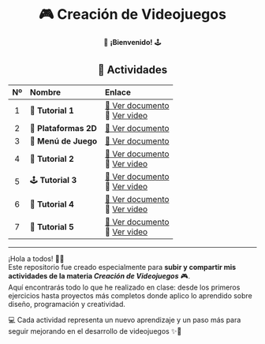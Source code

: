 <div align="center">

# 🎮 **Creación de Videojuegos**

🚀 **¡Bienvenido!** 🕹️  

## 🧩 Actividades

| Nº | Nombre | Enlace |
|:---:|:------------------|:------------------|
| 1 | 🎯 **Tutorial 1** | [📄 Ver documento](https://docs.google.com/document/d/10lCElqMYbpI6cqkVPVX4PG0GBI1ihIap/edit) <br> 🎥 [Ver video](https://drive.google.com/drive/folders/1Eslyve9qtFkpCzs10edlxmW7ytVgH_RR) |
| 2 | 🧱 **Plataformas 2D** | [📄 Ver documento](https://docs.google.com/document/d/122SQutGkBmcYqPtB8aYSPBNrPFNCebkP/edit) |
| 3 | 🧭 **Menú de Juego** | [📄 Ver documento](https://docs.google.com/document/d/1OzeXz8rktb8rE44-TV8EuLRVPoPFfXhdPKuB0M7nerw/edit?tab=t.0) |
| 4 | 🧠 **Tutorial 2** | [📄 Ver documento](https://docs.google.com/document/d/1jYPXyDOZb_KvDEAhifu2LZjlKIvoexaK/edit) <br> 🎥 [Ver video](https://drive.google.com/drive/u/0/folders/1EMfQGPAYW8W1tiUEJmh6ZHFeHm_K8G_p) |
| 5 | 🕹️ **Tutorial 3** | [📄 Ver documento](https://docs.google.com/document/d/1qoDm3t7Wav0GkJYM9NbpdG8Y1AkYl7C5/edit) <br> 🎥 [Ver video](https://drive.google.com/drive/u/0/folders/1EMfQGPAYW8W1tiUEJmh6ZHFeHm_K8G_p) |
| 6 | 🎯 **Tutorial 4** | [📄 Ver documento](https://docs.google.com/document/d/1oK5CvCEzU8bZa8cGoGW_JcGY2kbv1w2V/edit) <br> 🎥 [Ver video](https://drive.google.com/file/d/1A1diy1ZrTNwlGRsEG0ACHrKDm55We1JX/view?usp=sharing) |
| 7 | 🎯 **Tutorial 5** | [📄 Ver documento]() <br> 🎥 [Ver video]() |

</div>

---

¡Hola a todos! 🙋‍♀️  
Este repositorio fue creado especialmente para **subir y compartir mis actividades de la materia *Creación de Videojuegos*** 🎮.  
Aquí encontrarás todo lo que he realizado en clase: desde los primeros ejercicios hasta proyectos más completos donde aplico lo aprendido sobre diseño, programación y creatividad.  

💻 Cada actividad representa un nuevo aprendizaje y un paso más para seguir mejorando en el desarrollo de videojuegos ✨🌌  
